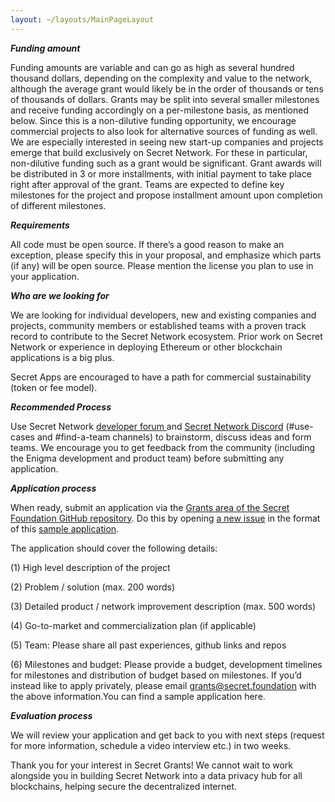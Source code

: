 ```yaml
---
layout: ~/layouts/MainPageLayout
---
```


<template v-slot:title>

## Secret Network Grant Application Process

</template>

<slim-column>

***Funding amount***

Funding amounts are variable and can go as high as several hundred thousand dollars, depending on the complexity and value to the network, although the average grant would likely be in the order of thousands or tens of thousands of dollars. Grants may be split into several smaller milestones and receive funding accordingly on a per-milestone basis, as mentioned below. Since this is a non-dilutive funding opportunity, we encourage commercial projects to also look for alternative sources of funding as well. We are especially interested in seeing new start-up companies and projects emerge that build exclusively on Secret Network. For these in particular, non-dilutive funding such as a grant would be significant.
Grant awards will be distributed in 3 or more installments, with initial payment to take place right after approval of the grant. Teams are expected to define key milestones for the project and propose installment amount upon completion of different milestones.

***Requirements***

All code must be open source. If there’s a good reason to make an exception, please specify this in your proposal, and emphasize which parts (if any) will be open source. Please mention the license you plan to use in your application.

***Who are we looking for***

We are looking for individual developers, new and existing companies and projects, community members or established teams with a proven track record to contribute to the Secret Network ecosystem. Prior work on Secret Network or experience in deploying Ethereum or other blockchain applications is a big plus.

Secret Apps are encouraged to have a path for commercial sustainability (token or fee model).
 
***Recommended Process***

Use Secret Network <a href = "https://forum.scrt.network/c/secret-contracts/5"> developer forum </a> and <a href="http://chat.scrt.network/">Secret Network Discord</a> (#use-cases and #find-a-team channels) to brainstorm, discuss ideas and form teams. We encourage you to get feedback from the community (including the Enigma development and product team) before submitting any application.

***Application process***

When ready, submit an application via the <a href="https://github.com/SecretFoundation/Grants">Grants area of the Secret Foundation GitHub repository</a>. Do this by opening <a href="https://github.com/SecretFoundation/Grants/issues">a new issue</a> in the format of this <a href= "https://github.com/SecretFoundation/Grants">sample application</a>.

The application should cover the following details:

(1) High level description of the project

(2) Problem / solution (max. 200 words)

(3) Detailed product / network improvement description (max. 500 words)

(4) Go-to-market and commercialization plan (if applicable)

(5) Team: Please share all past experiences, github links and repos

(6) Milestones and budget: Please provide a budget, development timelines for milestones and distribution of budget based on milestones.
If you’d instead like to apply privately, please email grants@secret.foundation with the above information.You can find a sample application here.

***Evaluation process***

We will review your application and get back to you with next steps (request for more information, schedule a video interview etc.) in two weeks.

Thank you for your interest in Secret Grants! We cannot wait to work alongside you in building Secret Network into a data privacy hub for all blockchains, helping secure the decentralized internet.


</slim-column>